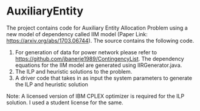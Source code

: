 # AuxiliaryEntity
The project contains code for Auxiliary Entity Allocation Problem using a new model of dependency called IIM model (Paper Link: https://arxiv.org/abs/1703.06744). The source contains the following code.
1. For generation of data for power network please refer to https://github.com/jbanerje1989/ContingencyList. The dependency equations for the IIM model are generated using IIRGenerator.java. 
2. The ILP and heuristic solutions to the problem.
3. A driver code that takes in as input the system parameters to generate the ILP and heuristic solution

Note: A licensed version of IBM CPLEX optimizer is required for the ILP solution. I used a student license for the same.
